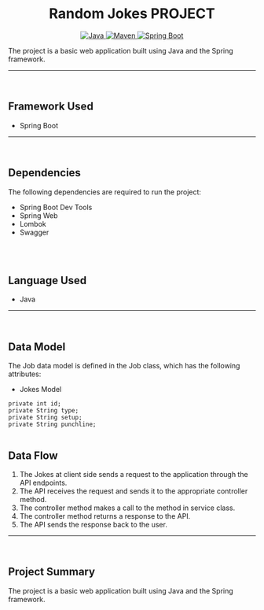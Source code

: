 <h1 align = "center"> Random Jokes PROJECT </h1>

<p align="center">
<a href="Java url">
    <img alt="Java" src="https://img.shields.io/badge/Java->=8-darkblue.svg" />
</a>
<a href="Maven url" >
    <img alt="Maven" src="https://img.shields.io/badge/maven-3.0.5-brightgreen.svg" />
</a>
<a href="Spring Boot url" >
    <img alt="Spring Boot" src="https://img.shields.io/badge/Spring Boot-3.0.6-brightgreen.svg" />
</a>
</p>

The project is a basic web application built using Java and the Spring framework.

--- 
<br>

## Framework Used
* Spring Boot

---
<br>

## Dependencies
The following dependencies are required to run the project:

* Spring Boot Dev Tools
* Spring Web
* Lombok
* Swagger

<br>

<br>

## Language Used
* Java

---
<br>

## Data Model

The Job data model is defined in the Job class, which has the following attributes:
<br>

* Jokes Model
```
private int id;
private String type;
private String setup;
private String punchline;
	
```

## Data Flow

1. The Jokes at client side sends a request to the application through the API endpoints.
2. The API receives the request and sends it to the appropriate controller method.
3. The controller method makes a call to the method in service class.
5. The controller method returns a response to the API.
6. The API sends the response back to the user.

---

<br>



## Project Summary

The project is a basic web application built using Java and the Spring framework.


